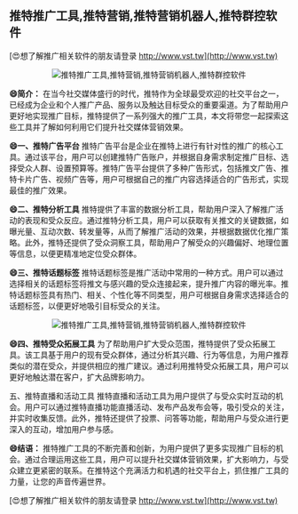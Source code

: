 ## **推特推广工具,推特营销,推特营销机器人,推特群控软件**

[😍想了解推广相关软件的朋友请登录 http://www.vst.tw](http://www.vst.tw)

 <center><img src="https://vst.tw/MP4/tuiguang/png/7.png" alt="推特推广工具,推特营销,推特营销机器人,推特群控软件"></center>

**😄简介：**
在当今社交媒体盛行的时代，推特作为全球最受欢迎的社交平台之一，已经成为企业和个人推广产品、服务以及触达目标受众的重要渠道。为了帮助用户更好地实现推广目标，推特提供了一系列强大的推广工具，本文将带您一起探索这些工具并了解如何利用它们提升社交媒体营销效果。

**😄一、推特广告平台**
推特广告平台是企业在推特上进行有针对性的推广的核心工具。通过该平台，用户可以创建推特广告账户，并根据自身需求制定推广目标、选择受众人群、设置预算等。推特广告平台提供了多种广告形式，包括推文广告、推特卡片广告、视频广告等，用户可根据自己的推广内容选择适合的广告形式，实现最佳的推广效果。

**😄二、推特分析工具**
推特提供了丰富的数据分析工具，帮助用户深入了解推广活动的表现和受众反应。通过推特分析工具，用户可以获取有关推文的关键数据，如曝光量、互动次数、转发量等，从而了解推广活动的效果，并根据数据优化推广策略。此外，推特还提供了受众洞察工具，帮助用户了解受众的兴趣偏好、地理位置等信息，以便更精准地定位受众群体。

**😄三、推特话题标签**
推特话题标签是推广活动中常用的一种方式。用户可以通过选择相关的话题标签将推文与感兴趣的受众连接起来，提升推广内容的曝光率。推特话题标签具有热门、相关、个性化等不同类型，用户可根据自身需求选择适合的话题标签，以便更好地吸引目标受众的关注。

 <center><img src="https://vst.tw/MP4/tuiguang/png/1.png" alt="推特推广工具,推特营销,推特营销机器人,推特群控软件"></center>

**😄四、推特受众拓展工具**
为了帮助用户扩大受众范围，推特提供了受众拓展工具。该工具基于用户的现有受众群体，通过分析其兴趣、行为等信息，为用户推荐类似的潜在受众，并提供相应的推广建议。通过利用推特受众拓展工具，用户可以更好地触达潜在客户，扩大品牌影响力。

五、推特直播和活动工具
推特直播和活动工具为用户提供了与受众实时互动的机会。用户可以通过推特直播功能直播活动、发布产品发布会等，吸引受众的关注，并实时收集反馈。此外，推特还提供了投票、问答等功能，帮助用户与受众进行更深入的互动，增加用户参与感。

**😄结语：**
推特推广工具的不断完善和创新，为用户提供了更多实现推广目标的机会。通过合理运用这些工具，用户可以提升社交媒体营销效果，扩大影响力，与受众建立更紧密的联系。在推特这个充满活力和机遇的社交平台上，抓住推广工具的力量，让您的声音传遍世界。

[😍想了解推广相关软件的朋友请登录 http://www.vst.tw](http://www.vst.tw)



